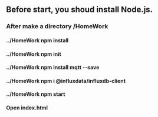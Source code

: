 ## Before start, you shoud install Node.js.
### After make a directory /HomeWork
#### ../HomeWork npm install
#### ../HomeWork npm init
#### ../HomeWork npm install mqtt --save
#### ../HomeWork npm i @influxdata/influxdb-client
#### ../HomeWork npm start 
#### Open index.html
